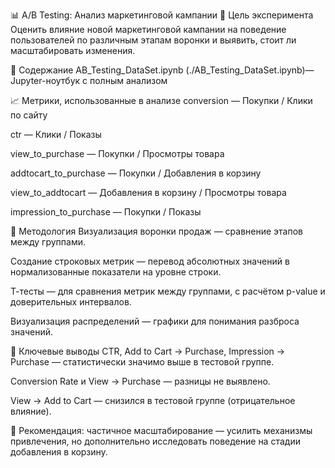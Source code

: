 📊 A/B Testing: Анализ маркетинговой кампании
🧪 Цель эксперимента
Оценить влияние новой маркетинговой кампании на поведение пользователей по различным этапам воронки и выявить, стоит ли масштабировать изменения.

📁 Содержание
AB_Testing_DataSet.ipynb (./AB_Testing_DataSet.ipynb)— Jupyter-ноутбук с полным анализом


📈 Метрики, использованные в анализе
conversion — Покупки / Клики по сайту

ctr — Клики / Показы

view_to_purchase — Покупки / Просмотры товара

addtocart_to_purchase — Покупки / Добавления в корзину

view_to_addtocart — Добавления в корзину / Просмотры товара

impression_to_purchase — Покупки / Показы

🧠 Методология
Визуализация воронки продаж — сравнение этапов между группами.

Создание строковых метрик — перевод абсолютных значений в нормализованные показатели на уровне строки.

Т-тесты — для сравнения метрик между группами, с расчётом p-value и доверительных интервалов.

Визуализация распределений — графики для понимания разброса значений.

📝 Ключевые выводы
CTR, Add to Cart → Purchase, Impression → Purchase — статистически значимо выше в тестовой группе.

Conversion Rate и View → Purchase — разницы не выявлено.

View → Add to Cart — снизился в тестовой группе (отрицательное влияние).

📌 Рекомендация: частичное масштабирование — усилить механизмы привлечения, но дополнительно исследовать поведение на стадии добавления в корзину.

